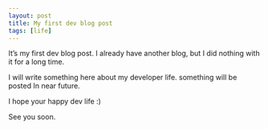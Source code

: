 ```yaml
---
layout: post
title: My first dev blog post
tags: [life]
---
```


It’s my first dev blog post. I already have another blog, but I did nothing with it for a long time.

I will write something here about my developer life. something will be posted In near future.

I hope your happy dev life :)

See you soon.
